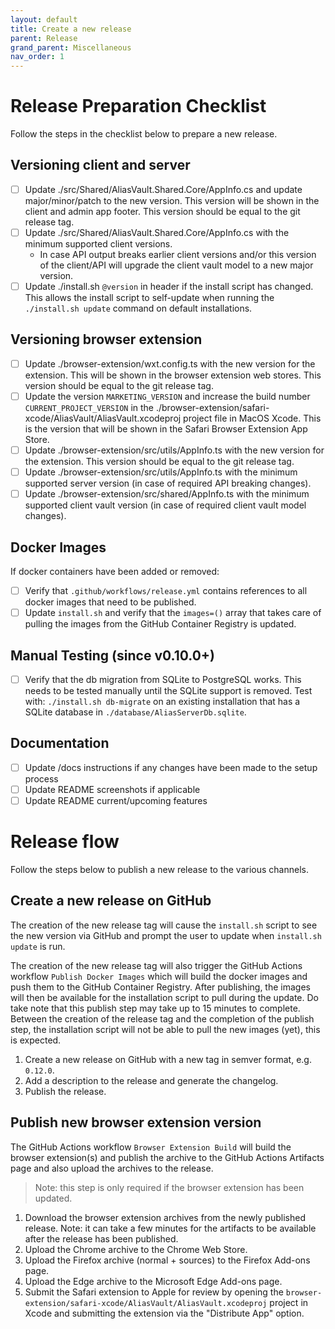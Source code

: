 ```yaml
---
layout: default
title: Create a new release
parent: Release
grand_parent: Miscellaneous
nav_order: 1
---
```


# Release Preparation Checklist
Follow the steps in the checklist below to prepare a new release.

## Versioning client and server
- [ ] Update ./src/Shared/AliasVault.Shared.Core/AppInfo.cs and update major/minor/patch to the new version. This version will be shown in the client and admin app footer. This version should be equal to the git release tag.
- [ ] Update ./src/Shared/AliasVault.Shared.Core/AppInfo.cs with the minimum supported client versions.
    - In case API output breaks earlier client versions and/or this version of the client/API will upgrade the client vault model to a new major version.
- [ ] Update ./install.sh `@version` in header if the install script has changed. This allows the install script to self-update when running the `./install.sh update` command on default installations.

## Versioning browser extension
- [ ] Update ./browser-extension/wxt.config.ts with the new version for the extension. This will be shown in the browser extension web stores. This version should be equal to the git release tag.
- [ ] Update the version `MARKETING_VERSION` and increase the build number `CURRENT_PROJECT_VERSION` in the ./browser-extension/safari-xcode/AliasVault/AliasVault.xcodeproj project file in MacOS Xcode. This is the version that will be shown in the Safari Browser Extension App Store.
- [ ] Update ./browser-extension/src/utils/AppInfo.ts with the new version for the extension. This version should be equal to the git release tag.
- [ ] Update ./browser-extension/src/utils/AppInfo.ts with the minimum supported server version (in case of required API breaking changes).
- [ ] Update ./browser-extension/src/shared/AppInfo.ts with the minimum supported client vault version (in case of required client vault model changes).

## Docker Images
If docker containers have been added or removed:
- [ ] Verify that `.github/workflows/release.yml` contains references to all docker images that need to be published.
- [ ] Update `install.sh` and verify that the `images=()` array that takes care of pulling the images from the GitHub Container Registry is updated.

## Manual Testing (since v0.10.0+)
- [ ] Verify that the db migration from SQLite to PostgreSQL works. This needs to be tested manually until the SQLite support is removed. Test with: `./install.sh db-migrate` on an existing installation that has a SQLite database in `./database/AliasServerDb.sqlite`.

## Documentation
- [ ] Update /docs instructions if any changes have been made to the setup process
- [ ] Update README screenshots if applicable
- [ ] Update README current/upcoming features

# Release flow
Follow the steps below to publish a new release to the various channels.

## Create a new release on GitHub
The creation of the new release tag will cause the `install.sh` script to see the new version via GitHub and prompt the user to update when `install.sh update` is run.

The creation of the new release tag will also trigger the GitHub Actions workflow `Publish Docker Images` which will build the docker images and push them to the GitHub Container Registry. After publishing, the images will then be available for the installation script to pull during the update. Do take note that this publish step may take up to 15 minutes to complete. Between the creation of the release tag and the completion of the publish step, the installation script will not be able to pull the new images (yet), this is expected.

1. Create a new release on GitHub with a new tag in semver format, e.g. `0.12.0`.
2. Add a description to the release and generate the changelog.
3. Publish the release.

## Publish new browser extension version
The GitHub Actions workflow `Browser Extension Build` will build the browser extension(s) and publish the archive to the GitHub Actions Artifacts page and also upload the archives to the release.

> Note: this step is only required if the browser extension has been updated.

1. Download the browser extension archives from the newly published release. Note: it can take a few minutes for the artifacts to be available after the release has been published.
2. Upload the Chrome archive to the Chrome Web Store.
3. Upload the Firefox archive (normal + sources) to the Firefox Add-ons page.
4. Upload the Edge archive to the Microsoft Edge Add-ons page.
5. Submit the Safari extension to Apple for review by opening the `browser-extension/safari-xcode/AliasVault/AliasVault.xcodeproj` project in Xcode and submitting the extension via the "Distribute App" option.